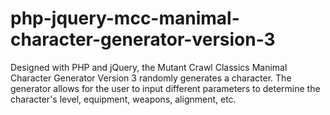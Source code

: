# php-jquery-mcc-manimal-character-generator-version-3
Designed with PHP and jQuery, the Mutant Crawl Classics Manimal Character Generator Version 3 randomly generates a character. The generator allows for the user to input different parameters to determine the character's level, equipment, weapons, alignment, etc.
